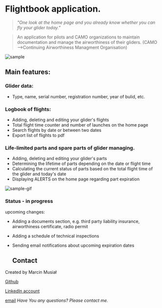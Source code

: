 # Flightbook application.  
> *"One look at the home page and you already know whether you can fly your glider today."*


> An application for pilots and CAMO organizations to maintain documentation and manage the airworthiness of their gliders.
> (CAMO -->Continuing Airworthiness Managment Organisation)

![sample](https://github.com/pilotcoder/Flightbook/assets/117765853/ab1cdd62-f102-49b7-8d91-0318cffb5783)

 ## Main features:
 
 ### Glider data:
 * Type, name, serial number, registration number, year of bulid, etc.
   
 ###  Logbook of flights:
 * Adding, deleting and editing your glider's flights
 * Total flight time counter and number of launches on the home page
 * Search flights by date or between two dates
 * Export list of flights to pdf

### Life-limited parts and spare parts of glider managing.
* Adding, deleting and editing your glider's parts
* Determining the lifetime of parts depending on the date or flight time
* Calculating the current status of parts based on the total flight time of the glider and today's date
* Displaying ALERTS on the home page regarding part expiration

![sample-gif](https://github.com/pilotcoder/Flightbook/assets/117765853/e15b22cf-9a78-4bad-982b-5c285655f773)

### Status - in progress
upcoming changes:
* Adding a documents section, e.g. third party liability insurance, airworthiness certificate, radio permit
* Adding a schedule of technical inspections
* Sending email notifications about upcoming expiration dates

  ## Contact
Created by Marcin Musiał 

 [Github](https://github.com/pilotcoder)
 
 [LinkedIn account](https://www.linkedin.com/in/marcin-musia%C5%82-97968470/)
 
 [email](awings@o2.pl) _Have You any questions? Please contact me._
